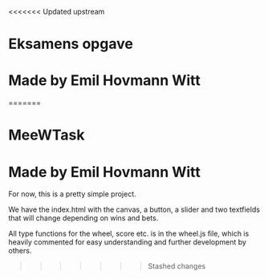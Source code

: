 <<<<<<< Updated upstream
# Eksamens opgave
# Made by Emil Hovmann Witt
=======
# MeeWTask
# Made by Emil Hovmann Witt

For now, this is a pretty simple project.

We have the index.html with the canvas, a button, a slider and two textfields
that will change depending on wins and bets.

All type functions for the wheel, score etc. is in the wheel.js file, which
is heavily commented for easy understanding and further development by others.
>>>>>>> Stashed changes
 
